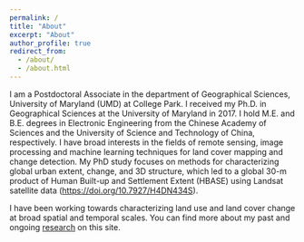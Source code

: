 ```yaml
---
permalink: /
title: "About"
excerpt: "About"
author_profile: true
redirect_from: 
  - /about/
  - /about.html
---
```



I am a Postdoctoral Associate in the department of Geographical Sciences, University of Maryland (UMD) at College Park. I received my Ph.D. in Geographical Sciences at the University of Maryland in 2017. I hold M.E. and B.E. degrees in Electronic Engineering from the Chinese Academy of Sciences and the University of Science and Technology of China, respectively. I have broad interests in the fields of remote sensing, image processing and machine learning techniques for land cover mapping and change detection. My PhD study focuses on methods for characterizing global urban extent, change, and 3D structure, which led to a global 30-m product of Human Built-up and Settlement Extent (HBASE) using Landsat satellite data (<https://doi.org/10.7927/H4DN434S>).

I have been working towards characterizing land use and land cover change at broad spatial and temporal scales. You can find more about my past and ongoing [research](https://panshi-wang.github.io/portfolio/) on this site.  

